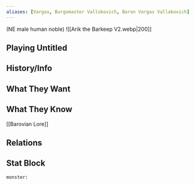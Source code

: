 ```yaml
---
aliases: [Vargas, Burgomaster Vallokovich, Baron Vargas Vallakovich]
---
```

(NE male human noble)
![[Arik the Barkeep V2.webp|200]]
## Playing Untitled

## History/Info

## What They Want

## What They Know
[[Barovian Lore]]

## Relations

## Stat Block

```statblock
monster:
```

```dataviewjs
```
